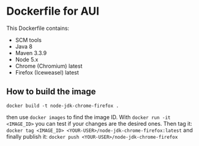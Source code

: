 # Dockerfile for AUI

This Dockerfile contains:

* SCM tools
* Java 8
* Maven 3.3.9
* Node 5.x
* Chrome (Chromium) latest
* Firefox (Iceweasel) latest

## How to build the image
```
docker build -t node-jdk-chrome-firefox .
```

then use `docker images` to find the image ID.
With `docker run -it <IMAGE_ID>` you can test if your changes are the desired ones.
Then tag it: `docker tag <IMAGE_ID> <YOUR-USER>/node-jdk-chrome-firefox:latest`
and finally publish it: `docker push <YOUR-USER>/node-jdk-chrome-firefox`

